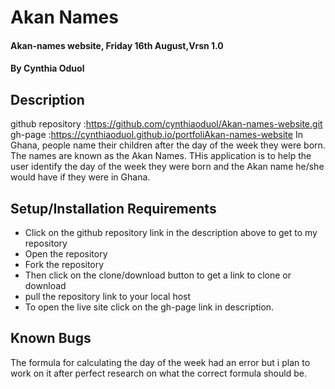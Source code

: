 # Akan Names
#### Akan-names website, Friday 16th August,Vrsn 1.0
#### By **Cynthia Oduol**
## Description
github repository :https://github.com/cynthiaoduol/Akan-names-website.git
gh-page :https://cynthiaoduol.github.io/portfoliAkan-names-website
In Ghana, people name their children after the day of the week they were born. The names are known as the Akan Names. THis application is to help the user identify the day of the week they were born and the Akan name he/she would have if they were in Ghana.
## Setup/Installation Requirements
* Click on the github repository link in the description above to get to my repository
* Open the repository
* Fork the repository
* Then click on the clone/download button to get a link to clone or download 
* pull the repository link to your local host
* To open the live site click on the gh-page link in description.
## Known Bugs 
The formula for calculating the day of the week had an error but i plan to work on it after perfect research on what the correct formula should be.
